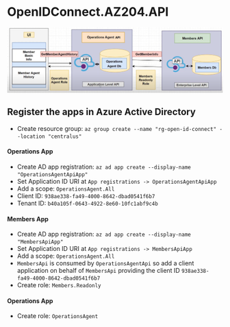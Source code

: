 # OpenIDConnect.AZ204.API

![Architecture](./img/01_architrcture.PNG)

## Register the apps in Azure Active Directory

- Create resource group: `az group create --name "rg-open-id-connect" --location "centralus"`

#### Operations App

- Create AD app registration: `az ad app create --display-name "OperationsAgentApiApp"`
- Set Application ID URI at `App registrations -> OperationsAgentApiApp`
- Add a scope: `OperationsAgent.All`
- Client ID: `938ae338-fa49-4000-8642-dbad0541f6b7`
- Tenant ID: `b40a105f-0643-4922-8e60-10fc1abf9c4b`

#### Members App

- Create AD app registration: `az ad app create --display-name "MembersApiApp"`
- Set Application ID URI at `App registrations -> MembersApiApp`
- Add a scope: `OperationsAgent.All`
- `MembersApi` is consumed by `OperationsAgentApi` so add a client application on behalf of `MembersApi` providing the
  client ID `938ae338-fa49-4000-8642-dbad0541f6b7`
- Create role: `Members.Readonly`

#### Operations App

- Create role: `OperationsAgent`
